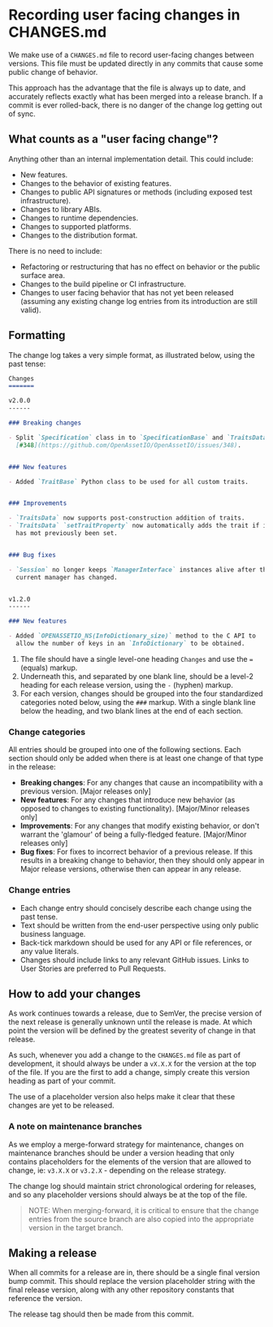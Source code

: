 # Recording user facing changes in CHANGES.md

We make use of a `CHANGES.md` file to record user-facing changes between
versions. This file must be updated directly in any commits that cause
some public change of behavior.

This approach has the advantage that the file is always up to date, and
accurately reflects exactly what has been merged into a release branch.
If a commit is ever rolled-back, there is no danger of the change log
getting out of sync.

## What counts as a "user facing change"?

Anything other than an internal implementation detail. This could
include:

- New features.
- Changes to the behavior of existing features.
- Changes to public API signatures or methods (including exposed test
  infrastructure).
- Changes to library ABIs.
- Changes to runtime dependencies.
- Changes to supported platforms.
- Changes to the distribution format.

There is no need to include:

- Refactoring or restructuring that has no effect on behavior or the
  public surface area.
- Changes to the build pipeline or CI infrastructure.
- Changes to user facing behavior that has not yet been released
  (assuming any existing change log entries from its introduction are
  still valid).

## Formatting

The change log takes a very simple format, as illustrated below, using
the past tense:

```markdown
Changes
=======

v2.0.0
------

### Breaking changes

- Split `Specification` class in to `SpecificationBase` and `TraitsData`
  [#348](https://github.com/OpenAssetIO/OpenAssetIO/issues/348).


### New features

- Added `TraitBase` Python class to be used for all custom traits.


### Improvements

- `TraitsData` now supports post-construction addition of traits.
- `TraitsData` `setTraitProperty` now automatically adds the trait if it
  has mot previously been set.


### Bug fixes

- `Session` no longer keeps `ManagerInterface` instances alive after the
  current manager has changed.


v1.2.0
------

### New features

- Added `OPENASSETIO_NS(InfoDictionary_size)` method to the C API to
  allow the number of keys in an `InfoDictionary` to be obtained.
```

1. The file should have a single level-one heading `Changes` and use the
   `=` (equals) markup.
2. Underneath this, and separated by one blank line, should be a level-2
   heading for each release version, using the `-` (hyphen) markup.
3. For each version, changes should be grouped into the four
   standardized categories noted below, using the `###` markup. With a
   single blank line below the heading, and two blank lines at the end
   of each section.

### Change categories

All entries should be grouped into one of the following sections. Each
section should only be added when there is at least one change of that
type in the release:

- **Breaking changes**: For any changes that cause an incompatibility
  with a previous version. [Major releases only]
- **New features**: For any changes that introduce new behavior (as
  opposed to changes to existing functionality). [Major/Minor releases
  only]
- **Improvements**: For any changes that modify existing behavior, or
  don't warrant the 'glamour' of being a fully-fledged feature.
  [Major/Minor releases only]
- **Bug fixes**: For fixes to incorrect behavior of a previous release.
  If this results in a breaking change to behavior, then they should
  only appear in Major release versions, otherwise then can appear in
  any release.

### Change entries

- Each change entry should concisely describe each change using the past
  tense.
- Text should be written from the end-user perspective using only public
  business language.
- Back-tick markdown should be used for any API or file references, or
  any value literals.
- Changes should include links to any relevant GitHub issues. Links to
  User Stories are preferred to Pull Requests.

## How to add your changes

As work continues towards a release, due to SemVer, the precise version
of the next release is generally unknown until the release is made. At
which point the version will be defined by the greatest severity of
change in that release.

As such, whenever you add a change to the `CHANGES.md` file as part of
development, it should always be under a `vX.X.X` for the version at the
top of the file. If you are the first to add a change, simply create
this version heading as part of your commit.

The use of a placeholder version also helps make it clear that these
changes are yet to be released.

### A note on maintenance branches

As we employ a merge-forward strategy for maintenance, changes on
maintenance branches should be under a version heading that only
contains placeholders for the elements of the version that are allowed
to change, ie: `v3.X.X` or `v3.2.X` - depending on the release strategy.

The change log should maintain strict chronological ordering for
releases, and so any placeholder versions should always be at the top of
the file.

> NOTE: When merging-forward, it is critical to ensure that the change
> entries from the source branch are also copied into the appropriate
> version in the target branch.

## Making a release

When all commits for a release are in, there should be a single final
version bump commit. This should replace the version placeholder string
with the final release version, along with any other repository
constants that reference the version.

The release tag should then be made from this commit.
